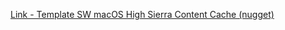 [Link - Template SW macOS High Sierra Content Cache (nugget)](https://github.com/nugget/zbx-macos-content-cache)
